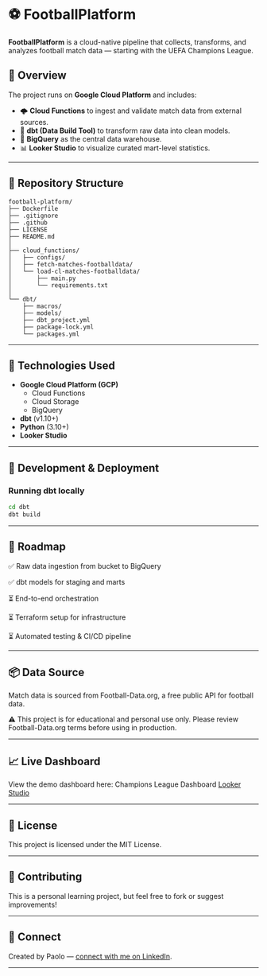 # ⚽ FootballPlatform

**FootballPlatform** is a cloud-native pipeline that collects, transforms, and analyzes football match data — starting with the UEFA Champions League.

## 🚀 Overview

The project runs on **Google Cloud Platform** and includes:

- 🌩️ **Cloud Functions** to ingest and validate match data from external sources.
- 🧱 **dbt (Data Build Tool)** to transform raw data into clean models.
- 🧠 **BigQuery** as the central data warehouse.
- 📊 **Looker Studio** to visualize curated mart-level statistics.

---

## 📂 Repository Structure
```
football-platform/ 
├── Dockerfile 
├── .gitignore
├── .github  
├── LICENSE  
├── README.md  
│  
├── cloud_functions/  
│   ├── configs/  
│   ├── fetch-matches-footballdata/  
│   └── load-cl-matches-footballdata/
│       ├── main.py   
│       └── requirements.txt  
│  
└── dbt/  
    ├── macros/  
    ├── models/  
    ├── dbt_project.yml  
    ├── package-lock.yml  
    └── packages.yml  
```
---

## 🔧 Technologies Used

- **Google Cloud Platform (GCP)**
  - Cloud Functions
  - Cloud Storage
  - BigQuery
- **dbt** (v1.10+)
- **Python** (3.10+)
- **Looker Studio**

---

## 🧪 Development & Deployment

### Running dbt locally

```bash
cd dbt
dbt build
```
---

## 📅 Roadmap

✅ Raw data ingestion from bucket to BigQuery

✅ dbt models for staging and marts

⏳ End-to-end orchestration

⏳ Terraform setup for infrastructure

⏳ Automated testing & CI/CD pipeline

---

## 📦 Data Source

Match data is sourced from Football-Data.org, a free public API for football data.

⚠️ This project is for educational and personal use only. Please review Football-Data.org terms before using in production.

---

## 📈 Live Dashboard

View the demo dashboard here: Champions League Dashboard [Looker Studio](https://lookerstudio.google.com/s/vnXW0_9aQtI)

---

## 📄 License

This project is licensed under the MIT License.

---

## 🙌 Contributing

This is a personal learning project, but feel free to fork or suggest improvements!

---

## 🔗 Connect

Created by Paolo — [connect with me on LinkedIn](https://www.linkedin.com/in/paolo-magni-091731112/).

---

